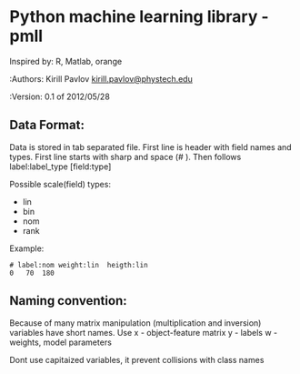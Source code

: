# Python machine learning library - pmll

Inspired by: R, Matlab, orange


:Authors:
    Kirill Pavlov <kirill.pavlov@phystech.edu>

:Version: 0.1 of 2012/05/28

## Data Format:
Data is stored in tab separated file. First line is header with field names and types. First line starts with sharp and space (# ). Then follows label:label_type [field:type]


Possible scale(field) types:

* lin
* bin
* nom
* rank

Example:

    # label:nom	weight:lin	heigth:lin
    0	70	180


## Naming convention:
Because of many matrix manipulation (multiplication and inversion) variables have short names. Use
x - object-feature matrix
y - labels
w - weights, model parameters

Dont use capitaized variables, it prevent collisions with class names